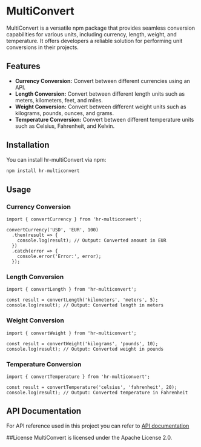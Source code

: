 # MultiConvert

MultiConvert is a versatile npm package that provides seamless conversion capabilities for various units, including currency, length, weight, and temperature. It offers developers a reliable solution for performing unit conversions in their projects.

## Features

- **Currency Conversion:** Convert between different currencies using an API.
- **Length Conversion:** Convert between different length units such as meters, kilometers, feet, and miles.
- **Weight Conversion:** Convert between different weight units such as kilograms, pounds, ounces, and grams.
- **Temperature Conversion:** Convert between different temperature units such as Celsius, Fahrenheit, and Kelvin.

## Installation

You can install hr-multiConvert via npm:

```bash
npm install hr-multiconvert
```
## Usage
### Currency Conversion
```
import { convertCurrency } from 'hr-multiconvert';

convertCurrency('USD', 'EUR', 100)
  .then(result => {
    console.log(result); // Output: Converted amount in EUR
  })
  .catch(error => {
    console.error('Error:', error);
  });

```
### Length Conversion 
```
import { convertLength } from 'hr-multiconvert';

const result = convertLength('kilometers', 'meters', 5);
console.log(result); // Output: Converted length in meters

```
### Weight Conversion 
```
import { convertWeight } from 'hr-multiconvert';

const result = convertWeight('kilograms', 'pounds', 10);
console.log(result); // Output: Converted weight in pounds

```
### Temperature Conversion 
```
import { convertTemperature } from 'hr-multiconvert';

const result = convertTemperature('celsius', 'fahrenheit', 20);
console.log(result); // Output: Converted temperature in Fahrenheit

```
## API Documentation
For API reference used in this project you can refer to [API documentation](https://github.com/everapihq/freecurrencyapi-js)

##License
MultiConvert is licensed under the Apache License 2.0.


